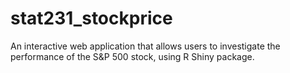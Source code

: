 # stat231_stockprice
An interactive web application that allows users to investigate the performance of the S&P 500 stock, using R Shiny package.
